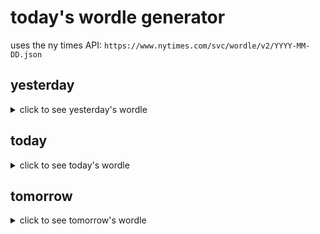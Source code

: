 # today's wordle generator

uses the ny times API: `https://www.nytimes.com/svc/wordle/v2/YYYY-MM-DD.json`

## yesterday

<details>
    <summary>click to see yesterday's wordle</summary>

    weird

</details>

## today

<details>
    <summary>click to see today's wordle</summary>

    sixth

</details>

## tomorrow

<details>
    <summary>click to see tomorrow's wordle</summary>

    snoop

</details>
